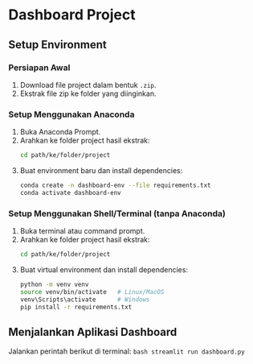 # Dashboard Project

## Setup Environment

### Persiapan Awal
1. Download file project dalam bentuk `.zip`.
2. Ekstrak file zip ke folder yang diinginkan.

### Setup Menggunakan Anaconda
1. Buka Anaconda Prompt.
2. Arahkan ke folder project hasil ekstrak:
   ```bash
   cd path/ke/folder/project
   ```
3. Buat environment baru dan install dependencies:
	```bash
	conda create -n dashboard-env --file requirements.txt
	conda activate dashboard-env
	```
### Setup Menggunakan Shell/Terminal (tanpa Anaconda)

1.  Buka terminal atau command prompt.
2.  Arahkan ke folder project hasil ekstrak:
	```bash
	cd path/ke/folder/project
	```
3. Buat virtual environment dan install dependencies:
	```bash
	python -m venv venv
	source venv/bin/activate   # Linux/MacOS
	venv\Scripts\activate      # Windows
	pip install -r requirements.txt
	```
## Menjalankan Aplikasi Dashboard

Jalankan perintah berikut di terminal:
	```bash
	streamlit run dashboard.py
	```
	
